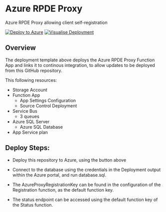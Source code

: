 # Azure RPDE Proxy
Azure RPDE Proxy allowing client self-registration

[![Deploy to Azure](https://azuredeploy.net/deploybutton.png)](https://portal.azure.com/#create/Microsoft.Template/uri/https%3A%2F%2Fraw.githubusercontent.com%2Fopenactive%2Fazure-rpde-proxy%2Fmaster%2FAzureRpdeProxyDeployment%2Fazuredeploy.json) [![Visualise Deployment](http://armviz.io/visualizebutton.png)](http://armviz.io/#/?load=https%3A%2F%2Fraw.githubusercontent.com%2Fopenactive%2Fazure-rpde-proxy%2Fmaster%2FAzureRpdeProxyDeployment%2Fazuredeploy.json)

## Overview

The deployment template above deploys the Azure RPDE Proxy Function App and links it to continous integration, to allow updates to be deployed from this GitHub repository.

This following resources:

- Storage Account
- Function App
    - App Settings Configuration
    - Source Control Deployment
- Service Bus
	- 3 queues
- Azure SQL Server
	- Azure SQL Database
- App Service plan

## Deploy Steps:

- Deploy this repository to Azure, using the button above

- Connect to the database using the credentials in the Deployment output within the Azure portal, and run database.sql.

- The AzureProxyRegistrationKey can be found in the configuration of the Registration function, as the default function key.

- The status endpoint can be accessed using the default function key of the Status function.
